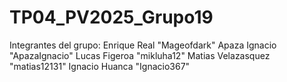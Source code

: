 # TP04_PV2025_Grupo19
Integrantes del grupo:
Enrique Real "Mageofdark"
Apaza Ignacio "ApazaIgnacio"
Lucas Figeroa "mikluha12"
Matias Velazasquez "matias12131"
Ignacio Huanca "Ignacio367"
